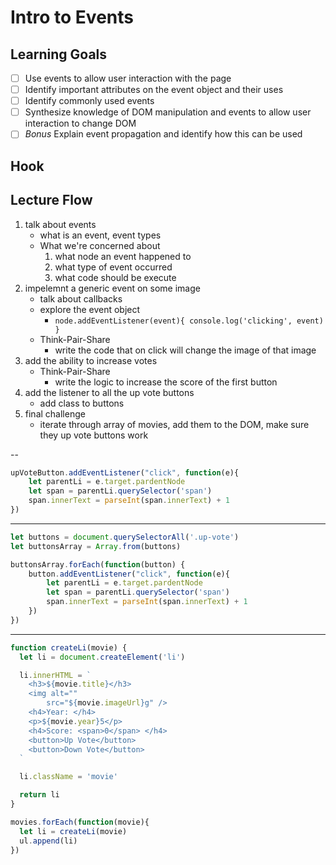 # Intro to Events
 
## Learning Goals

- [ ] Use events to allow user interaction with the page
- [ ] Identify important attributes on the event object and their uses
- [ ] Identify commonly used events
- [ ] Synthesize knowledge of DOM manipulation and events to allow user interaction to change DOM
- [ ] *Bonus* Explain event propagation and identify how this can be used

## Hook


## Lecture Flow

1. talk about events
    * what is an event, event types
    * What we're concerned about
        1. what node an event happened to
        2. what type of event occurred
        3. what code should be execute
2. impelemnt a generic event on some image
    * talk about callbacks
    * explore the event object 
        * `node.addEventListener(event){ console.log('clicking', event) }`
    * Think-Pair-Share
        * write the code that on click will change the image of that image
3. add the ability to increase votes
    * Think-Pair-Share
        * write the logic to increase the score of the first button
4. add the listener to all the up vote buttons
    * add class to buttons
5. final challenge
    * iterate through array of movies, add them to the DOM, make sure they up vote buttons work

--
        
```javascript
upVoteButton.addEventListener("click", function(e){
    let parentLi = e.target.pardentNode
    let span = parentLi.querySelector('span')
    span.innerText = parseInt(span.innerText) + 1
})
```
---
```javascript
let buttons = document.querySelectorAll('.up-vote')
let buttonsArray = Array.from(buttons)

buttonsArray.forEach(function(button) {
    button.addEventListener("click", function(e){
        let parentLi = e.target.pardentNode
        let span = parentLi.querySelector('span')
        span.innerText = parseInt(span.innerText) + 1
    })
})
```
---
```javascript
function createLi(movie) {
  let li = document.createElement('li')

  li.innerHTML = `
    <h3>${movie.title}</h3>
    <img alt=""
        src="${movie.imageUrl}g" />
    <h4>Year: </h4>
    <p>${movie.year}5</p>
    <h4>Score: <span>0</span> </h4>
    <button>Up Vote</button>
    <button>Down Vote</button>
  `

  li.className = 'movie'

  return li
}

movies.forEach(function(movie){
  let li = createLi(movie)
  ul.append(li)
})
```
